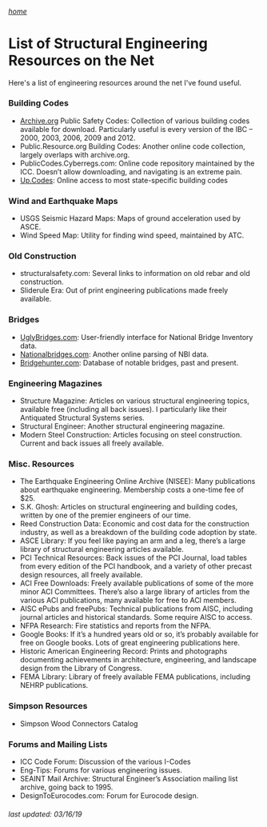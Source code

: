 ###### [home](/index.html)
# List of Structural Engineering Resources on the Net

Here's a list of engineering resources around the net I've found useful.

### Building Codes

- [Archive.org](http://archive.org/details/publicsafetycode) Public Safety Codes: Collection of various building codes available for download. Particularly useful is every version of the IBC – 2000, 2003, 2006, 2009 and 2012.
- Public.Resource.org Building Codes: Another online code collection, largely overlaps with archive.org.
- PublicCodes.Cyberregs.com: Online code repository maintained by the ICC. Doesn’t allow downloading, and navigating is an extreme pain.
- [Up.Codes](https://up.codes/codes/): Online access to most state-specific building codes

### Wind and Earthquake Maps

- USGS Seismic Hazard Maps: Maps of ground acceleration used by ASCE.
- Wind Speed Map: Utility for finding wind speed, maintained by ATC.

### Old Construction

- structuralsafety.com: Several links to information on old rebar and old construction.
- Sliderule Era: Out of print engineering publications made freely available.

### Bridges

- [UglyBridges.com](http://uglybridges.com/): User-friendly interface for National Bridge Inventory data.
- [Nationalbridges.com](http://nationalbridges.com/): Another online parsing of NBI data.
- [Bridgehunter.com](http://bridgehunter.com/): Database of notable bridges, past and present.

### Engineering Magazines

- Structure Magazine: Articles on various structural engineering topics, available free (including all back issues). I particularly like their Antiquated Structural Systems series.
- Structural Engineer: Another structural engineering magazine.
- Modern Steel Construction: Articles focusing on steel construction. Current and back issues all freely available.

### Misc. Resources

- The Earthquake Engineering Online Archive (NISEE): Many publications about earthquake engineering. Membership costs a one-time fee of $25.
- S.K. Ghosh: Articles on structural engineering and building codes, written by one of the premier engineers of our time.
- Reed Construction Data: Economic and cost data for the construction industry, as well as a breakdown of the building code adoption by state.
- ASCE Library: If you feel like paying an arm and a leg, there’s a large library of structural engineering articles available.
- PCI Technical Resources: Back issues of the PCI Journal, load tables from every edition of the PCI handbook, and a variety of other precast design resources, all freely available.
- ACI Free Downloads: Freely available publications of some of the more minor ACI Committees. There’s also a large library of articles from the various ACI publications, many available for free to ACI members.
- AISC ePubs and freePubs: Technical publications from AISC, including journal articles and historical standards. Some require AISC to access.
- NFPA Research: Fire statistics and reports from the NFPA.
- Google Books: If it’s a hundred years old or so, it’s probably available for free on Google books. Lots of great engineering publications here.
- Historic American Engineering Record: Prints and photographs documenting achievements in architecture, engineering, and landscape design from the Library of Congress.
- FEMA Library: Library of freely available FEMA publications, including NEHRP publications.

### Simpson Resources

- Simpson Wood Connectors Catalog

### Forums and Mailing Lists

- ICC Code Forum: Discussion of the various I-Codes
- Eng-Tips: Forums for various engineering issues.
- SEAINT Mail Archive: Structural Engineer’s Association mailing list archive, going back to 1995.
- DesignToEurocodes.com: Forum for Eurocode design.

###### *last updated: 03/16/19*
